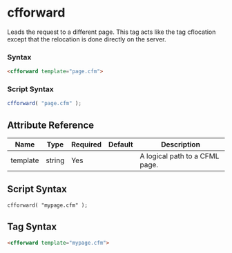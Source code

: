 # cfforward

Leads the request to a different page. This tag acts like the tag cflocation except that the relocation is done directly on the server.

### Syntax

```html
<cfforward template="page.cfm">
```

### Script Syntax

```javascript
cfforward( "page.cfm" );
```

## Attribute Reference

| Name | Type | Required | Default | Description |
| --- | --- | --- | --- | --- |
| template | string | Yes |  | A logical path to a CFML page. |

## Script Syntax

```html
cfforward( "mypage.cfm" );
```

## Tag Syntax

```html
<cfforward template="mypage.cfm">
```
